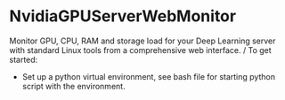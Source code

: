 # NvidiaGPUServerWebMonitor
Monitor GPU, CPU, RAM and storage load for your Deep Learning server with standard Linux tools from a comprehensive web interface. /
To get started: 
- Set up a python virtual environment, see bash file for starting python script with the environment. 
